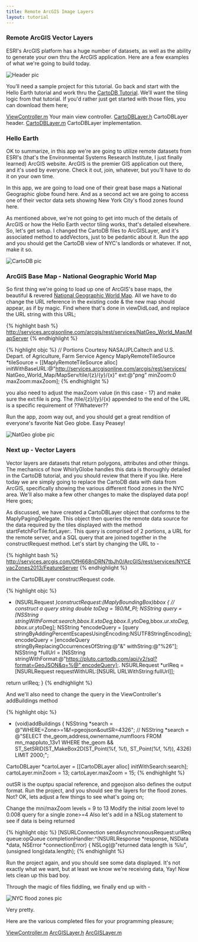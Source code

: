 ```yaml
---
title: Remote ArcGIS Image Layers
layout: tutorial
---
```



### Remote ArcGIS Vector Layers

ESRI's ArcGIS platform has a huge number of datasets, as well as the ability to generate your own thru the ArcGIS application.  Here are a few examples of what we're going to build today. 

![Header pic](https://github.com/CPLamb/WhirlyGlobe-Maply-Site/blob/gh-pages/images/tutorial/ArcGIS_Header.png)

You’ll need a sample project for this tutorial. Go back and start with the Hello Earth tutorial and work thru the [CartoDB Tutorial](https://github.com/CPLamb/WhirlyGlobe-Maply-Site/blob/gh-pages/tutorial/remote_image_layer.md).  We’ll want the tiling logic from that tutorial.  If you'd rather just get started with those files, you can download them here;

[ViewController.m](https://github.com/CPLamb/WhirlyGlobe-Maply-Site/tree/gh-pages/tutorial/code/ViewController_cartodb.m) Your main view controller.
[CartoDBLayer.h](https://github.com/CPLamb/WhirlyGlobe-Maply-Site/tree/gh-pages/tutorial/code/CartoDBLayer.h) CartoDBLayer header.
[CartoDBLayer.m](https://github.com/CPLamb/WhirlyGlobe-Maply-Site/tree/gh-pages/tutorial/code/CartoDBLayer.m) CartoDBLayer implementation.

### Hello Earth
OK to summarize, in this app we're are going to utilize remote datasets from ESRI's (that's the Environmental Systems Research Institute, I just finally learned) ArcGIS website.  ArcGIS is the premier GIS application out there, and it's used by everyone.  Check it out, join, whatever, but you'll have to do it on your own time.

In this app, we are going to load one of their great base maps a National Geographic globe found here.
And as a second act we are going to access one of their vector data sets showing New York City's flood zones found here.

As mentioned above, we're not going to get into much of the details of ArcGIS or how the Hello Earth vector tiling works, that's detailed elsewhere.  So, let's get setup.  I changed the CartoDB files to ArcGISLayer, and it's associated method to addVectors, just to be pedantic about it.  Run the app and you should get the CartoDB view of NYC's landlords or whatever.  If not, make it so.

![CartoDB pic](https://github.com/CPLamb/WhirlyGlobe-Maply-Site/blob/gh-pages/images/tutorial/CartoDB_NYCBuildings.png)

### ArcGIS Base Map - National Geographic World Map
So first thing we're going to load up one of ArcGIS's base maps, the beautiful & revered [National Geographic World Map](http://services.arcgisonline.com/arcgis/rest/services/NatGeo_World_Map/MapServer).  All we have to do change the URL reference in the existing code & the new map should appear, as if by magic.  Find where that's done in viewDidLoad, and replace the URL string with this URL;

{% highlight bash %}
http://services.arcgisonline.com/arcgis/rest/services/NatGeo_World_Map/MapServer
{% endhighlight %}

{% highlight objc %}
// Portions Courtesy NASA/JPL­Caltech and U.S. Depart. of Agriculture, Farm Service Agency
MaplyRemoteTileSource *tileSource =  [[MaplyRemoteTileSource alloc]
initWithBaseURL:@"http://services.arcgisonline.com/arcgis/rest/services/                                 NatGeo_World_Map/MapServ/tile/{z}/{y}/{x}"
ext:@"png" minZoom:0 maxZoom:maxZoom];
{% endhighlight %}

you also need to adjust the maxZoom value (in this case - 17) and make sure the ext:file is png.  The /tile/{z}/{y}/{x} appended to the end of the URL is a specific requirement of ??Whatever??

Run the app, zoom way out, and you should get a great rendition of everyone's favorite Nat Geo globe.  Easy Peasey!

![NatGeo globe pic](https://github.com/CPLamb/WhirlyGlobe-Maply-Site/blob/gh-pages/images/tutorial/NatGeoGlobe.png)

### Next up - Vector Layers
Vector layers are datasets that return polygons, attributes and other things.  The mechanics of how WhirlyGlobe handles this data is thoroughly detailed in the CartoDB tutorial, and you should review that there if you like.  Here today we are simply going to replace the CartoDB data with data from ArcGIS, specifically showing the various different flood zones in the NYC area.  We'll also make a few other changes to make the displayed data pop!  Here goes;

As discussed, we have created a CartoDBLayer object that conforms to the MaplyPagingDelegate.  This object then queries the remote data source for the data required by the tiles displayed with the method startFetchForTile:forLayer:.  This query is comprised of 2 portions, a URL for the remote server, and a SQL query that are joined together in the constructRequest method.  Let's start by changing the URL to -

{% highlight bash %}
http://services.arcgis.com/OfH668nDRN7tbJh0/ArcGIS/rest/services/NYCEvacZones2013/FeatureServer
{% endhighlight %}

in the CartoDBLayer constructRequest code.

{% highlight objc %}
- (NSURLRequest *)constructRequest:(MaplyBoundingBox)bbox {
// construct a query string
double toDeg = 180/M_PI;
NSString *query = [NSString stringWithFormat:search,bbox.ll.x*toDeg,bbox.ll.y*toDeg,bbox.ur.x*toDeg,bbox.ur.y*toDeg];
NSString *encodeQuery = [query stringByAddingPercentEscapesUsingEncoding:NSUTF8StringEncoding];
encodeQuery = [encodeQuery stringByReplacingOccurrencesOfString:@"&" withString:@"%26"];
NSString *fullUrl = [NSString stringWithFormat:@"https://pluto.cartodb.com/api/v2/sql?format=GeoJSON&q=%@",encodeQuery];.
NSURLRequest *urlReq = [NSURLRequest requestWithURL:[NSURL URLWithString:fullUrl]];

return urlReq;
}
{% endhighlight %}

And we'll also need to change the query in the ViewController's addBuildings method

{% highlight objc %}
- (void)addBuildings
{
NSString *search = @"WHERE=Zone>=1&f=pgeojson&outSR=4326";
// NSString *search = @"SELECT the_geom,address,ownername,numfloors FROM mn_mappluto_13v1 WHERE the_geom && ST_SetSRID(ST_MakeBox2D(ST_Point(%f, %f), ST_Point(%f, %f)), 4326) LIMIT 2000;";

CartoDBLayer *cartoLayer = [[CartoDBLayer alloc] initWithSearch:search];
cartoLayer.minZoom = 13;
cartoLayer.maxZoom = 15;
{% endhighlight %}

outSR is the ouptpu spacial reference, and pgeojson also defines the output format.
Run the project, and you should see the layers for the flood zones.  Not?  OK, lets adjust a few things to see what's going on;

Change the mni/maxZoom levels = 9 to 13
Modify the initial zoom level to 0.008
query for a single zone>=4
Also let's add in a NSLog statement to see if data is being returned

{% highlight objc %}
[NSURLConnection sendAsynchronousRequest:urlReq queue:opQueue completionHandler:^(NSURLResponse *response, NSData *data, NSError *connectionError)
{
NSLog(@"returned data length is %lu", (unsigned long)data.length);
{% endhighlight %}

Run the project again, and you should see some data displayed.  It's not exactly what we want, but at least we know we're receiving data, Yay!  Now lets clean up this bad boy.

Through the magic of files fiddling, we finally end up with -

![NYC flood zones pic](https://github.com/CPLamb/WhirlyGlobe-Maply-Site/blob/gh-pages/images/tutorial/ArcGISProgression.png)

Very pretty.

Here are the various completed files for your programming pleasure;

[ViewController.m](https://github.com/CPLamb/WhirlyGlobe-Maply-Site/tree/gh-pages/tutorial/code/ViewController_ArcGIS.m)
[ArcGISLayer.h](https://github.com/CPLamb/WhirlyGlobe-Maply-Site/tree/gh-pages/tutorial/code/ArcGISLayer.m)
[ArcGISLayer.m](https://github.com/CPLamb/WhirlyGlobe-Maply-Site/tree/gh-pages/tutorial/code/ArcGISLayer.m)








